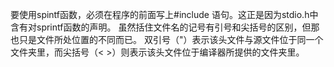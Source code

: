 要使用spintf函数，必须在程序的前面写上#include 语句。这正是因为stdio.h中含有对sprintf函数的声明。
虽然括住文件名的记号有引号和尖括号的区别，但那也只是文件所处位置的不同而已。
双引号（"）表示该头文件与源文件位于同一个文件夹里，而尖括号（< >）则表示该头文件位于编译器所提供的文件夹里。
